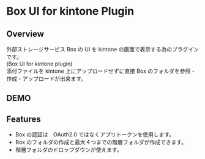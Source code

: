 ﻿# Box UI for kintone Plugin
## Overview
外部ストレージサービス Box の UI を kintone の画面で表示する為のプラグインです。  
(Box UI for kintone plugin)  
添付ファイルを kintone 上にアップロードせずに直接 Box のフォルダを参照・作成・アップロードが出来ます。  
## DEMO

## Features
- Box の認証は　OAuth2.0 ではなくアプリトークンを使用します。
- Box のフォルダの作成と最大４つまでの階層フォルダが作成できます。
- 階層フォルダのドロップダウンが使えます。
 
